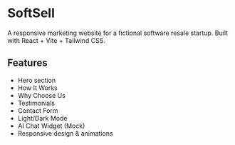 # SoftSell
A responsive marketing website for a fictional software resale startup.
Built with React + Vite + Tailwind CSS.

## Features
- Hero section
- How It Works
- Why Choose Us
- Testimonials
- Contact Form
- Light/Dark Mode
- AI Chat Widget (Mock)
- Responsive design & animations

